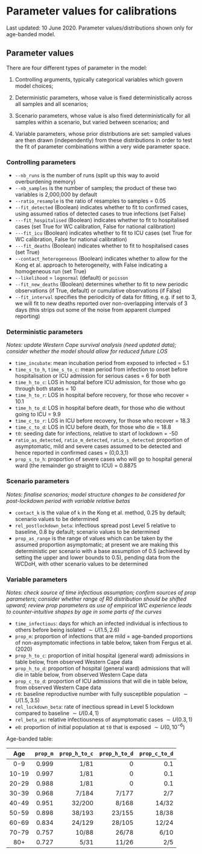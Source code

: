 # Parameter values for calibrations

Last updated: 10 June 2020. Parameter values/distributions shown only for age-banded model.

## Parameter values

There are four different types of parameter in the model:

1. Controlling arguments, typically categorical variables which govern model choices;

2. Deterministic parameters, whose value is fixed deterministically across all samples and all scenarios;

3. Scenario parameters, whose value is also fixed deterministically for all samples within a scenario, but varied between scenarios; and

4. Variable parameters, whose prior distributions are set: sampled values are then drawn (independently) from these distributions in order to test the fit of parameter combinations within a very wide parameter space.



### Controlling parameters

* ```--nb_runs``` is the number of runs (split up this way to avoid overburdening memory)
* ```--nb_samples``` is the number of samples; the product of these two variables is 2,000,000 by default
* ```--ratio_resample``` is the ratio of resamples to samples = 0.05
* ```--fit_detected``` (Boolean) indicates whether to fit to confirmed cases, using assumed ratios of detected cases to true infections (set False)
* ```---fit_hospitalised``` (Boolean) indicates whether to fit to hospitalised cases (set True for WC calibration, False for national calibration)
* ```---fit_icu``` (Boolean) indicates whether to fit to ICU cases (set True for WC calibration, False for national calibration)
* ```---fit_deaths``` (Boolean) indicates whether to fit to hospitalised cases (set True)
* ```--contact_heterogeneous``` (Boolean) indicates whether to allow for the Kong et al. approach to heterogeneity, with False indicating a homogeneous run (set True)
* ```--likelihood``` = `lognormal` (default) or `poisson`
* ```--fit_new_deaths``` (Boolean) determines whether to fit to new periodic observations (if True, default) or cumulative observations (if False)
* ```--fit_interval``` specifies the periodicity of data for fitting, e.g. if set to 3, we will fit to new deaths reported over non-overlapping intervals of 3 days (this strips out some of the noise from apparent clumped reporting)



### Deterministic parameters

*Notes: update Western Cape survival analysis (need updated data); consider whether the model should allow for reduced future LOS*

* `time_incubate`: mean incubation period from exposed to infected = 5.1
* `time_s_to_h`, `time_s_to_c`: mean period from infection to onset before hospitalisation or ICU admission for serious cases = 6 for both
* `time_h_to_c`: LOS in hospital before ICU admission, for those who go through both states = 10
* `time_h_to_r`: LOS in hospital before recovery, for those who recover = 10.1
* `time_h_to_d`: LOS in hospital before death, for those who die without going to ICU = 9.9
* `time_c_to_r`: LOS in ICU before recovery, for those who recover = 18.3
* `time_c_to_d`: LOS in ICU before death, for those who die = 18.8
* `t0`: seeding date for infections, relative to start of lockdown = -50
* `ratio_as_detected`, `ratio_m_detected`, `ratio_s_detected`: proportion of asymptomatic, mild and severe cases assumed to be detected and hence reported in confirmed cases = (0,0.3,1)
* `prop_s_to_h`: proportion of severe cases who will go to hospital general ward (the remainder go straight to ICU) = 0.8875


### Scenario parameters

*Notes: finalise scenarios; model structure changes to be considered for post-lockdown period with variable relative betas*

* ```contact_k``` is the value of `k` in the Kong et al. method, 0.25 by default; scenario values to be determined
* `rel_postlockdown_beta`: infectious spread post Level 5 relative to baseline, 0.8 by default; scenario values to be determined
* ```prop_as_range``` is the range of values which can be taken by the assumed proportion asymptomatic; at present we are making this deterministic per scenario with a base assumption of 0.5 (achieved by setting the upper and lower bounds to 0.5), pending data from the WCDoH, with other scenario values to be determined



### Variable parameters

*Notes: check source of time infectious assumption; confirm sources of prop parameters; consider whether range of R0 distribution should be shifted upward; review prop parameters as use of empirical WC experience leads to counter-intuitive shapes by age in some parts of the curves*

* `time_infectious`: days for which an infected individual is infectious to others before being isolated $\sim U(1.5,2.6)$
* `prop_m`: proportion of infections that are mild = age-banded proportions of non-asymptomatic infections in table below, taken from Fergus et al. (2020)
* `prop_h_to_c`: proportion of initial hospital (general ward) admissions in table below, from observed Western Cape data
* `prop_h_to_d`: proportion of hospital (general ward) admissions that will die in table below, from observed Western Cape data
* `prop_c_to_d`: proportion of ICU admissions that will die in table below, from observed Western Cape data
* `r0`: baseline reproductive number with fully susceptible population $\sim U(1.5,3.5)$
* `rel_lockdown_beta`: rate of inectious spread in Level 5 lockdown compared to baseline $\sim U(0.4,1)$
* `rel_beta_as`: relative infectiousness of asymptomatic cases $\sim U(0.3,1)$
* `e0`: proportion of initial population at `t0` that is exposed $\sim U(0,10^{-6})$


Age-banded table:

|   Age  | `prop_m` | `prop_h_to_c` | `prop_h_to_d` | `prop_c_to_d` |
|:------:|---------:|--------------:|--------------:|--------------:|
|   0-9  |    0.999 |          1/81 |             0 |           0.1 |
| 10-19  |    0.997 |          1/81 |             0 |           0.1 |
| 20-29  |    0.988 |          1/81 |             0 |           0.1 |
| 30-39  |    0.968 |         7/184 |         7/177 |           2/7 |
| 40-49  |    0.951 |        32/200 |         8/168 |         14/32 |
| 50-59  |    0.898 |        38/193 |        23/155 |         18/38 |
| 60-69  |    0.834 |        24/129 |        28/105 |         12/24 |
| 70-79  |    0.757 |         10/88 |         26/78 |          6/10 |
|   80+  |    0.727 |          5/31 |         11/26 |           2/5 |

